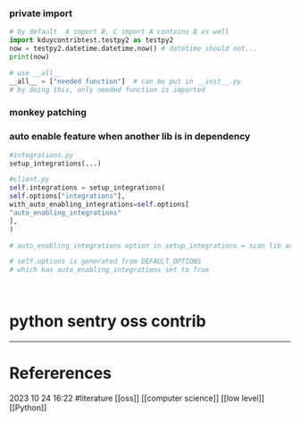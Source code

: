 ### private import
```python  
# by default  A import B, C import A contains B as well 
import kduycontribtest.testpy2 as testpy2 
now = testpy2.datetime.datetime.now() # datetime should not...
print(now)  

# use __all__ 
__all__ = ["needed function"]  # can be put in __init__.py
# by doing this, only needed function is imported 
``` 
### monkey patching  

### auto enable feature when another lib is in dependency  
```python 
#integrations.py
setup_integrations(...)

#client.py 
self.integrations = setup_integrations(
self.options["integrations"],
with_auto_enabling_integrations=self.options[
"auto_enabling_integrations"
],
)  

# auto_enabling_integrations option in setup_integrations = scan lib and auto enable it 

# self.options is generated from DEFAULT_OPTIONS  
# which has auto_enabling_integrations set to True




```









# python sentry oss contrib
--- 
# Refererences 




2023 10 24 16:22
#literature  [[oss]] [[computer science]] [[low level]] [[Python]]